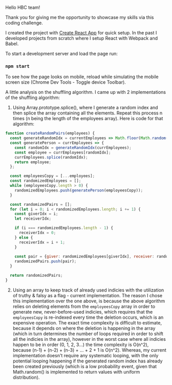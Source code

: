 Hello HBC team!

Thank you for giving me the opportunity to showcase my skills via this coding challenge.

I created the project with [Create React App](https://github.com/facebook/create-react-app) for quick setup. 
In the past I developed projects from scratch where I setup React with Webpack and Babel. 

To start a development server and load the page run:
### `npm start`

To see how the page looks on mobile, reload while simulating the mobile screen size (Chrome Dev Tools - Toggle device Toolbar).

A little analysis on the shuffling algorithm. 
I came up with 2 implementations of the shuffling algorithm:
1. Using Array.prototype.splice(), where I generate a random index and then splice the array containing all the elements.
Repeat this process n times (n being the length of the employees array). 
Here is code for that algorithm:
```javascript
function createRandomPairs(employees) {
  const generateRandomIdx = currentEmployees => Math.floor(Math.random() * currentEmployees.length);
  const generatePerson = currEmployees => {
    const randomIdx = generateRandomIdx(currEmployees);
    const employee = currEmployees[randomIdx];
    currEmployees.splice(randomIdx);
    return employee;
  };

  const employeesCopy = [...employees]; 
  const randomizedEmployees = [];
  while (employeesCopy.length > 0) {
    randomizedEmployees.push(generatePerson(employeesCopy));
  }

  const randomizedPairs = [];
  for (let i = 0; i < randomizedEmployees.length; i += 1) {
    const giverIdx = i;
    let receiverIdx;

    if (i === randomizedEmployees.length - 1) {
      receiverIdx = 0;
    } else {
      receiverIdx = i + 1;      
    }
    
    const pair = {giver: randomizedEmployees[giverIdx], receiver: randomizedEmployees[receiverIdx]};
    randomizedPairs.push(pair);
  }

  return randomizedPairs;
}
```

2. Using an array to keep track of already used indicies with the utilization of truthy & falsy as a flag - current implementation. The reason I chose this implementation over the one above, is because the above algorithm relies on deleting elements from the `employeesCopy` array in order to generate new, never-before-used indicies, which requires that the `employeesCopy` is re-indexed every time the deletion occurs, which is an expensive operation. The exact time complexity is difficult to estimate, because it depends on where the deletion is happening in the array (which in turn determines the number of loops required in order to shift all the indicies in the array), however in the worst case where all indicies happen to be in order (0, 1, 2, 3...) the time complexity is O(n^2), because (n-1) + (n-2) + (n-3) + ... + 2 + 1 is O(n^2). Whereas, my current implementation doesn't require any systematic looping, with the only potential looping happening if the generated random index has already been created previously (which is a low probability event, given that Math.random() is implemented to return values with uniform distribution). 

